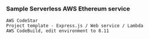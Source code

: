 ### Sample Serverless AWS Ethereum service

```
AWS CodeStar
Project template - Express.js / Web service / Lambda
AWS CodeBuild, edit environment to 8.11
```
